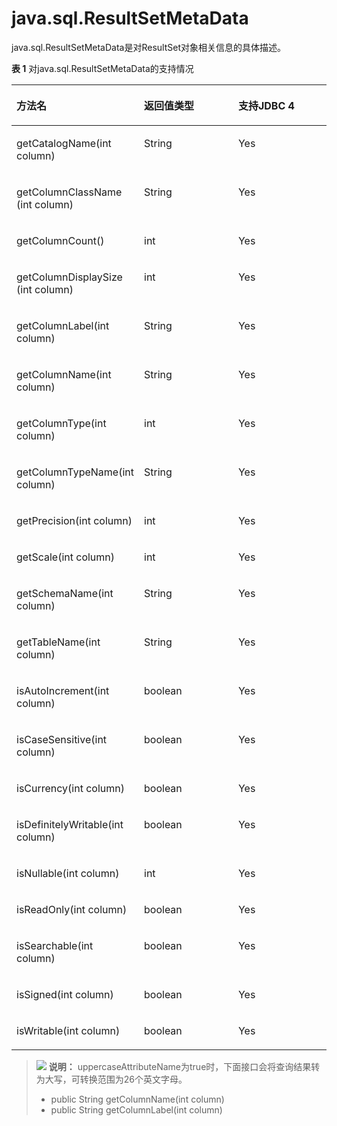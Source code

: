 # java.sql.ResultSetMetaData<a name="ZH-CN_TOPIC_0289900567"></a>

java.sql.ResultSetMetaData是对ResultSet对象相关信息的具体描述。

**表 1**  对java.sql.ResultSetMetaData的支持情况

<a name="zh-cn_topic_0237120397_zh-cn_topic_0213179163_zh-cn_topic_0189251827_zh-cn_topic_0059777732_zh-cn_topic_0058965234_table43790439"></a>
<table><thead align="left"><tr id="zh-cn_topic_0237120397_zh-cn_topic_0213179163_zh-cn_topic_0189251827_zh-cn_topic_0059777732_zh-cn_topic_0058965234_row48017451"><th class="cellrowborder" valign="top" width="38.330000000000005%" id="mcps1.2.4.1.1"><p id="zh-cn_topic_0237120397_zh-cn_topic_0213179163_zh-cn_topic_0189251827_zh-cn_topic_0059777732_zh-cn_topic_0058965234_p56747370"><a name="zh-cn_topic_0237120397_zh-cn_topic_0213179163_zh-cn_topic_0189251827_zh-cn_topic_0059777732_zh-cn_topic_0058965234_p56747370"></a><a name="zh-cn_topic_0237120397_zh-cn_topic_0213179163_zh-cn_topic_0189251827_zh-cn_topic_0059777732_zh-cn_topic_0058965234_p56747370"></a>方法名</p>
</th>
<th class="cellrowborder" valign="top" width="30.92%" id="mcps1.2.4.1.2"><p id="zh-cn_topic_0237120397_zh-cn_topic_0213179163_zh-cn_topic_0189251827_zh-cn_topic_0059777732_zh-cn_topic_0058965234_p24979458"><a name="zh-cn_topic_0237120397_zh-cn_topic_0213179163_zh-cn_topic_0189251827_zh-cn_topic_0059777732_zh-cn_topic_0058965234_p24979458"></a><a name="zh-cn_topic_0237120397_zh-cn_topic_0213179163_zh-cn_topic_0189251827_zh-cn_topic_0059777732_zh-cn_topic_0058965234_p24979458"></a>返回值类型</p>
</th>
<th class="cellrowborder" valign="top" width="30.750000000000004%" id="mcps1.2.4.1.3"><p id="zh-cn_topic_0237120397_zh-cn_topic_0213179163_zh-cn_topic_0189251827_zh-cn_topic_0059777732_zh-cn_topic_0058965234_p9323005"><a name="zh-cn_topic_0237120397_zh-cn_topic_0213179163_zh-cn_topic_0189251827_zh-cn_topic_0059777732_zh-cn_topic_0058965234_p9323005"></a><a name="zh-cn_topic_0237120397_zh-cn_topic_0213179163_zh-cn_topic_0189251827_zh-cn_topic_0059777732_zh-cn_topic_0058965234_p9323005"></a>支持JDBC 4</p>
</th>
</tr>
</thead>
<tbody><tr id="row1973320341038"><td class="cellrowborder" valign="top" width="38.330000000000005%" headers="mcps1.2.4.1.1 "><p id="p0733203411313"><a name="p0733203411313"></a><a name="p0733203411313"></a>getCatalogName​(int column)</p>
</td>
<td class="cellrowborder" valign="top" width="30.92%" headers="mcps1.2.4.1.2 "><p id="p57332342312"><a name="p57332342312"></a><a name="p57332342312"></a>String</p>
</td>
<td class="cellrowborder" valign="top" width="30.750000000000004%" headers="mcps1.2.4.1.3 "><p id="p1373312341233"><a name="p1373312341233"></a><a name="p1373312341233"></a>Yes</p>
</td>
</tr>
<tr id="row1696612458614"><td class="cellrowborder" valign="top" width="38.330000000000005%" headers="mcps1.2.4.1.1 "><p id="p496619453616"><a name="p496619453616"></a><a name="p496619453616"></a>getColumnClassName​(int column)</p>
</td>
<td class="cellrowborder" valign="top" width="30.92%" headers="mcps1.2.4.1.2 "><p id="p10966245161"><a name="p10966245161"></a><a name="p10966245161"></a>String</p>
</td>
<td class="cellrowborder" valign="top" width="30.750000000000004%" headers="mcps1.2.4.1.3 "><p id="p149668451613"><a name="p149668451613"></a><a name="p149668451613"></a>Yes</p>
</td>
</tr>
<tr id="zh-cn_topic_0237120397_zh-cn_topic_0213179163_zh-cn_topic_0189251827_zh-cn_topic_0059777732_zh-cn_topic_0058965234_row15866543"><td class="cellrowborder" valign="top" width="38.330000000000005%" headers="mcps1.2.4.1.1 "><p id="zh-cn_topic_0237120397_zh-cn_topic_0213179163_zh-cn_topic_0189251827_zh-cn_topic_0059777732_zh-cn_topic_0058965234_p64178108"><a name="zh-cn_topic_0237120397_zh-cn_topic_0213179163_zh-cn_topic_0189251827_zh-cn_topic_0059777732_zh-cn_topic_0058965234_p64178108"></a><a name="zh-cn_topic_0237120397_zh-cn_topic_0213179163_zh-cn_topic_0189251827_zh-cn_topic_0059777732_zh-cn_topic_0058965234_p64178108"></a>getColumnCount()</p>
</td>
<td class="cellrowborder" valign="top" width="30.92%" headers="mcps1.2.4.1.2 "><p id="zh-cn_topic_0237120397_zh-cn_topic_0213179163_zh-cn_topic_0189251827_zh-cn_topic_0059777732_zh-cn_topic_0058965234_p17968003"><a name="zh-cn_topic_0237120397_zh-cn_topic_0213179163_zh-cn_topic_0189251827_zh-cn_topic_0059777732_zh-cn_topic_0058965234_p17968003"></a><a name="zh-cn_topic_0237120397_zh-cn_topic_0213179163_zh-cn_topic_0189251827_zh-cn_topic_0059777732_zh-cn_topic_0058965234_p17968003"></a>int</p>
</td>
<td class="cellrowborder" valign="top" width="30.750000000000004%" headers="mcps1.2.4.1.3 "><p id="zh-cn_topic_0237120397_zh-cn_topic_0213179163_zh-cn_topic_0189251827_zh-cn_topic_0059777732_zh-cn_topic_0058965234_p2812255"><a name="zh-cn_topic_0237120397_zh-cn_topic_0213179163_zh-cn_topic_0189251827_zh-cn_topic_0059777732_zh-cn_topic_0058965234_p2812255"></a><a name="zh-cn_topic_0237120397_zh-cn_topic_0213179163_zh-cn_topic_0189251827_zh-cn_topic_0059777732_zh-cn_topic_0058965234_p2812255"></a>Yes</p>
</td>
</tr>
<tr id="row317316124714"><td class="cellrowborder" valign="top" width="38.330000000000005%" headers="mcps1.2.4.1.1 "><p id="p117319125718"><a name="p117319125718"></a><a name="p117319125718"></a>getColumnDisplaySize​(int column)</p>
</td>
<td class="cellrowborder" valign="top" width="30.92%" headers="mcps1.2.4.1.2 "><p id="p2173191214717"><a name="p2173191214717"></a><a name="p2173191214717"></a>int</p>
</td>
<td class="cellrowborder" valign="top" width="30.750000000000004%" headers="mcps1.2.4.1.3 "><p id="p1417316121974"><a name="p1417316121974"></a><a name="p1417316121974"></a>Yes</p>
</td>
</tr>
<tr id="row11421344710"><td class="cellrowborder" valign="top" width="38.330000000000005%" headers="mcps1.2.4.1.1 "><p id="p16438341874"><a name="p16438341874"></a><a name="p16438341874"></a>getColumnLabel​(int column)</p>
</td>
<td class="cellrowborder" valign="top" width="30.92%" headers="mcps1.2.4.1.2 "><p id="p44313416716"><a name="p44313416716"></a><a name="p44313416716"></a>String</p>
</td>
<td class="cellrowborder" valign="top" width="30.750000000000004%" headers="mcps1.2.4.1.3 "><p id="p10436341276"><a name="p10436341276"></a><a name="p10436341276"></a>Yes</p>
</td>
</tr>
<tr id="zh-cn_topic_0237120397_zh-cn_topic_0213179163_zh-cn_topic_0189251827_zh-cn_topic_0059777732_zh-cn_topic_0058965234_row14831818"><td class="cellrowborder" valign="top" width="38.330000000000005%" headers="mcps1.2.4.1.1 "><p id="zh-cn_topic_0237120397_zh-cn_topic_0213179163_zh-cn_topic_0189251827_zh-cn_topic_0059777732_zh-cn_topic_0058965234_p29590292"><a name="zh-cn_topic_0237120397_zh-cn_topic_0213179163_zh-cn_topic_0189251827_zh-cn_topic_0059777732_zh-cn_topic_0058965234_p29590292"></a><a name="zh-cn_topic_0237120397_zh-cn_topic_0213179163_zh-cn_topic_0189251827_zh-cn_topic_0059777732_zh-cn_topic_0058965234_p29590292"></a>getColumnName(int column)</p>
</td>
<td class="cellrowborder" valign="top" width="30.92%" headers="mcps1.2.4.1.2 "><p id="zh-cn_topic_0237120397_zh-cn_topic_0213179163_zh-cn_topic_0189251827_zh-cn_topic_0059777732_zh-cn_topic_0058965234_p65715787"><a name="zh-cn_topic_0237120397_zh-cn_topic_0213179163_zh-cn_topic_0189251827_zh-cn_topic_0059777732_zh-cn_topic_0058965234_p65715787"></a><a name="zh-cn_topic_0237120397_zh-cn_topic_0213179163_zh-cn_topic_0189251827_zh-cn_topic_0059777732_zh-cn_topic_0058965234_p65715787"></a>String</p>
</td>
<td class="cellrowborder" valign="top" width="30.750000000000004%" headers="mcps1.2.4.1.3 "><p id="zh-cn_topic_0237120397_zh-cn_topic_0213179163_zh-cn_topic_0189251827_zh-cn_topic_0059777732_zh-cn_topic_0058965234_p8701847"><a name="zh-cn_topic_0237120397_zh-cn_topic_0213179163_zh-cn_topic_0189251827_zh-cn_topic_0059777732_zh-cn_topic_0058965234_p8701847"></a><a name="zh-cn_topic_0237120397_zh-cn_topic_0213179163_zh-cn_topic_0189251827_zh-cn_topic_0059777732_zh-cn_topic_0058965234_p8701847"></a>Yes</p>
</td>
</tr>
<tr id="zh-cn_topic_0237120397_zh-cn_topic_0213179163_zh-cn_topic_0189251827_zh-cn_topic_0059777732_zh-cn_topic_0058965234_row58544752"><td class="cellrowborder" valign="top" width="38.330000000000005%" headers="mcps1.2.4.1.1 "><p id="zh-cn_topic_0237120397_zh-cn_topic_0213179163_zh-cn_topic_0189251827_zh-cn_topic_0059777732_zh-cn_topic_0058965234_p8024095"><a name="zh-cn_topic_0237120397_zh-cn_topic_0213179163_zh-cn_topic_0189251827_zh-cn_topic_0059777732_zh-cn_topic_0058965234_p8024095"></a><a name="zh-cn_topic_0237120397_zh-cn_topic_0213179163_zh-cn_topic_0189251827_zh-cn_topic_0059777732_zh-cn_topic_0058965234_p8024095"></a>getColumnType(int column)</p>
</td>
<td class="cellrowborder" valign="top" width="30.92%" headers="mcps1.2.4.1.2 "><p id="zh-cn_topic_0237120397_zh-cn_topic_0213179163_zh-cn_topic_0189251827_zh-cn_topic_0059777732_zh-cn_topic_0058965234_p8472465"><a name="zh-cn_topic_0237120397_zh-cn_topic_0213179163_zh-cn_topic_0189251827_zh-cn_topic_0059777732_zh-cn_topic_0058965234_p8472465"></a><a name="zh-cn_topic_0237120397_zh-cn_topic_0213179163_zh-cn_topic_0189251827_zh-cn_topic_0059777732_zh-cn_topic_0058965234_p8472465"></a>int</p>
</td>
<td class="cellrowborder" valign="top" width="30.750000000000004%" headers="mcps1.2.4.1.3 "><p id="zh-cn_topic_0237120397_zh-cn_topic_0213179163_zh-cn_topic_0189251827_zh-cn_topic_0059777732_zh-cn_topic_0058965234_p65774377"><a name="zh-cn_topic_0237120397_zh-cn_topic_0213179163_zh-cn_topic_0189251827_zh-cn_topic_0059777732_zh-cn_topic_0058965234_p65774377"></a><a name="zh-cn_topic_0237120397_zh-cn_topic_0213179163_zh-cn_topic_0189251827_zh-cn_topic_0059777732_zh-cn_topic_0058965234_p65774377"></a>Yes</p>
</td>
</tr>
<tr id="zh-cn_topic_0237120397_zh-cn_topic_0213179163_zh-cn_topic_0189251827_zh-cn_topic_0059777732_zh-cn_topic_0058965234_row63489940"><td class="cellrowborder" valign="top" width="38.330000000000005%" headers="mcps1.2.4.1.1 "><p id="zh-cn_topic_0237120397_zh-cn_topic_0213179163_zh-cn_topic_0189251827_zh-cn_topic_0059777732_zh-cn_topic_0058965234_p7550778"><a name="zh-cn_topic_0237120397_zh-cn_topic_0213179163_zh-cn_topic_0189251827_zh-cn_topic_0059777732_zh-cn_topic_0058965234_p7550778"></a><a name="zh-cn_topic_0237120397_zh-cn_topic_0213179163_zh-cn_topic_0189251827_zh-cn_topic_0059777732_zh-cn_topic_0058965234_p7550778"></a>getColumnTypeName(int column)</p>
</td>
<td class="cellrowborder" valign="top" width="30.92%" headers="mcps1.2.4.1.2 "><p id="zh-cn_topic_0237120397_zh-cn_topic_0213179163_zh-cn_topic_0189251827_zh-cn_topic_0059777732_zh-cn_topic_0058965234_p65166555"><a name="zh-cn_topic_0237120397_zh-cn_topic_0213179163_zh-cn_topic_0189251827_zh-cn_topic_0059777732_zh-cn_topic_0058965234_p65166555"></a><a name="zh-cn_topic_0237120397_zh-cn_topic_0213179163_zh-cn_topic_0189251827_zh-cn_topic_0059777732_zh-cn_topic_0058965234_p65166555"></a>String</p>
</td>
<td class="cellrowborder" valign="top" width="30.750000000000004%" headers="mcps1.2.4.1.3 "><p id="zh-cn_topic_0237120397_zh-cn_topic_0213179163_zh-cn_topic_0189251827_zh-cn_topic_0059777732_zh-cn_topic_0058965234_p29343262"><a name="zh-cn_topic_0237120397_zh-cn_topic_0213179163_zh-cn_topic_0189251827_zh-cn_topic_0059777732_zh-cn_topic_0058965234_p29343262"></a><a name="zh-cn_topic_0237120397_zh-cn_topic_0213179163_zh-cn_topic_0189251827_zh-cn_topic_0059777732_zh-cn_topic_0058965234_p29343262"></a>Yes</p>
</td>
</tr>
<tr id="row165464171280"><td class="cellrowborder" valign="top" width="38.330000000000005%" headers="mcps1.2.4.1.1 "><p id="p0212525898"><a name="p0212525898"></a><a name="p0212525898"></a>getPrecision​(int column)</p>
</td>
<td class="cellrowborder" valign="top" width="30.92%" headers="mcps1.2.4.1.2 "><p id="p5668164312911"><a name="p5668164312911"></a><a name="p5668164312911"></a>int</p>
</td>
<td class="cellrowborder" valign="top" width="30.750000000000004%" headers="mcps1.2.4.1.3 "><p id="p35465171886"><a name="p35465171886"></a><a name="p35465171886"></a>Yes</p>
</td>
</tr>
<tr id="row91081621682"><td class="cellrowborder" valign="top" width="38.330000000000005%" headers="mcps1.2.4.1.1 "><p id="p421262514910"><a name="p421262514910"></a><a name="p421262514910"></a>getScale​(int column)</p>
</td>
<td class="cellrowborder" valign="top" width="30.92%" headers="mcps1.2.4.1.2 "><p id="p16682431097"><a name="p16682431097"></a><a name="p16682431097"></a>int</p>
</td>
<td class="cellrowborder" valign="top" width="30.750000000000004%" headers="mcps1.2.4.1.3 "><p id="p15108112118819"><a name="p15108112118819"></a><a name="p15108112118819"></a>Yes</p>
</td>
</tr>
<tr id="row1824345815820"><td class="cellrowborder" valign="top" width="38.330000000000005%" headers="mcps1.2.4.1.1 "><p id="p4212162512919"><a name="p4212162512919"></a><a name="p4212162512919"></a>getSchemaName​(int column)</p>
</td>
<td class="cellrowborder" valign="top" width="30.92%" headers="mcps1.2.4.1.2 "><p id="p17668134310913"><a name="p17668134310913"></a><a name="p17668134310913"></a>String</p>
</td>
<td class="cellrowborder" valign="top" width="30.750000000000004%" headers="mcps1.2.4.1.3 "><p id="p624355818810"><a name="p624355818810"></a><a name="p624355818810"></a>Yes</p>
</td>
</tr>
<tr id="row191411218919"><td class="cellrowborder" valign="top" width="38.330000000000005%" headers="mcps1.2.4.1.1 "><p id="p3212172512915"><a name="p3212172512915"></a><a name="p3212172512915"></a>getTableName​(int column)</p>
</td>
<td class="cellrowborder" valign="top" width="30.92%" headers="mcps1.2.4.1.2 "><p id="p56686431699"><a name="p56686431699"></a><a name="p56686431699"></a>String</p>
</td>
<td class="cellrowborder" valign="top" width="30.750000000000004%" headers="mcps1.2.4.1.3 "><p id="p414211120911"><a name="p414211120911"></a><a name="p414211120911"></a>Yes</p>
</td>
</tr>
<tr id="row68292511815"><td class="cellrowborder" valign="top" width="38.330000000000005%" headers="mcps1.2.4.1.1 "><p id="p11212162510912"><a name="p11212162510912"></a><a name="p11212162510912"></a>isAutoIncrement​(int column)</p>
</td>
<td class="cellrowborder" valign="top" width="30.92%" headers="mcps1.2.4.1.2 "><p id="p4668343198"><a name="p4668343198"></a><a name="p4668343198"></a>boolean</p>
</td>
<td class="cellrowborder" valign="top" width="30.750000000000004%" headers="mcps1.2.4.1.3 "><p id="p68216257820"><a name="p68216257820"></a><a name="p68216257820"></a>Yes</p>
</td>
</tr>
<tr id="row32832554819"><td class="cellrowborder" valign="top" width="38.330000000000005%" headers="mcps1.2.4.1.1 "><p id="p142121425394"><a name="p142121425394"></a><a name="p142121425394"></a>isCaseSensitive​(int column)</p>
</td>
<td class="cellrowborder" valign="top" width="30.92%" headers="mcps1.2.4.1.2 "><p id="p466894314918"><a name="p466894314918"></a><a name="p466894314918"></a>boolean</p>
</td>
<td class="cellrowborder" valign="top" width="30.750000000000004%" headers="mcps1.2.4.1.3 "><p id="p62848554817"><a name="p62848554817"></a><a name="p62848554817"></a>Yes</p>
</td>
</tr>
<tr id="row990218284812"><td class="cellrowborder" valign="top" width="38.330000000000005%" headers="mcps1.2.4.1.1 "><p id="p621222513912"><a name="p621222513912"></a><a name="p621222513912"></a>isCurrency​(int column)</p>
</td>
<td class="cellrowborder" valign="top" width="30.92%" headers="mcps1.2.4.1.2 "><p id="p1066810431918"><a name="p1066810431918"></a><a name="p1066810431918"></a>boolean</p>
</td>
<td class="cellrowborder" valign="top" width="30.750000000000004%" headers="mcps1.2.4.1.3 "><p id="p19037286813"><a name="p19037286813"></a><a name="p19037286813"></a>Yes</p>
</td>
</tr>
<tr id="row513754819812"><td class="cellrowborder" valign="top" width="38.330000000000005%" headers="mcps1.2.4.1.1 "><p id="p12128251194"><a name="p12128251194"></a><a name="p12128251194"></a>isDefinitelyWritable​(int column)</p>
</td>
<td class="cellrowborder" valign="top" width="30.92%" headers="mcps1.2.4.1.2 "><p id="p7668134313919"><a name="p7668134313919"></a><a name="p7668134313919"></a>boolean</p>
</td>
<td class="cellrowborder" valign="top" width="30.750000000000004%" headers="mcps1.2.4.1.3 "><p id="p18137154820813"><a name="p18137154820813"></a><a name="p18137154820813"></a>Yes</p>
</td>
</tr>
<tr id="row963635119817"><td class="cellrowborder" valign="top" width="38.330000000000005%" headers="mcps1.2.4.1.1 "><p id="p72127254917"><a name="p72127254917"></a><a name="p72127254917"></a>isNullable​(int column)</p>
</td>
<td class="cellrowborder" valign="top" width="30.92%" headers="mcps1.2.4.1.2 "><p id="p13668114312918"><a name="p13668114312918"></a><a name="p13668114312918"></a>int</p>
</td>
<td class="cellrowborder" valign="top" width="30.750000000000004%" headers="mcps1.2.4.1.3 "><p id="p4636195111819"><a name="p4636195111819"></a><a name="p4636195111819"></a>Yes</p>
</td>
</tr>
<tr id="row385683211818"><td class="cellrowborder" valign="top" width="38.330000000000005%" headers="mcps1.2.4.1.1 "><p id="p521210251293"><a name="p521210251293"></a><a name="p521210251293"></a>isReadOnly​(int column)</p>
</td>
<td class="cellrowborder" valign="top" width="30.92%" headers="mcps1.2.4.1.2 "><p id="p12668743991"><a name="p12668743991"></a><a name="p12668743991"></a>boolean</p>
</td>
<td class="cellrowborder" valign="top" width="30.750000000000004%" headers="mcps1.2.4.1.3 "><p id="p128561832984"><a name="p128561832984"></a><a name="p128561832984"></a>Yes</p>
</td>
</tr>
<tr id="row64284362081"><td class="cellrowborder" valign="top" width="38.330000000000005%" headers="mcps1.2.4.1.1 "><p id="p1321202510910"><a name="p1321202510910"></a><a name="p1321202510910"></a>isSearchable​(int column)</p>
</td>
<td class="cellrowborder" valign="top" width="30.92%" headers="mcps1.2.4.1.2 "><p id="p06689436910"><a name="p06689436910"></a><a name="p06689436910"></a>boolean</p>
</td>
<td class="cellrowborder" valign="top" width="30.750000000000004%" headers="mcps1.2.4.1.3 "><p id="p742913617810"><a name="p742913617810"></a><a name="p742913617810"></a>Yes</p>
</td>
</tr>
<tr id="row2573194318819"><td class="cellrowborder" valign="top" width="38.330000000000005%" headers="mcps1.2.4.1.1 "><p id="p202124259919"><a name="p202124259919"></a><a name="p202124259919"></a>isSigned​(int column)</p>
</td>
<td class="cellrowborder" valign="top" width="30.92%" headers="mcps1.2.4.1.2 "><p id="p1966910431097"><a name="p1966910431097"></a><a name="p1966910431097"></a>boolean</p>
</td>
<td class="cellrowborder" valign="top" width="30.750000000000004%" headers="mcps1.2.4.1.3 "><p id="p0573943584"><a name="p0573943584"></a><a name="p0573943584"></a>Yes</p>
</td>
</tr>
<tr id="row1487134010816"><td class="cellrowborder" valign="top" width="38.330000000000005%" headers="mcps1.2.4.1.1 "><p id="p1521219251795"><a name="p1521219251795"></a><a name="p1521219251795"></a>isWritable​(int column)</p>
</td>
<td class="cellrowborder" valign="top" width="30.92%" headers="mcps1.2.4.1.2 "><p id="p066994316918"><a name="p066994316918"></a><a name="p066994316918"></a>boolean</p>
</td>
<td class="cellrowborder" valign="top" width="30.750000000000004%" headers="mcps1.2.4.1.3 "><p id="p138716401382"><a name="p138716401382"></a><a name="p138716401382"></a>Yes</p>
</td>
</tr>
</tbody>
</table>

>![](public_sys-resources/icon-note.png) **说明：** 
>uppercaseAttributeName为true时，下面接口会将查询结果转为大写，可转换范围为26个英文字母。
>-   public String getColumnName\(int column\)
>-   public String getColumnLabel\(int column\)

